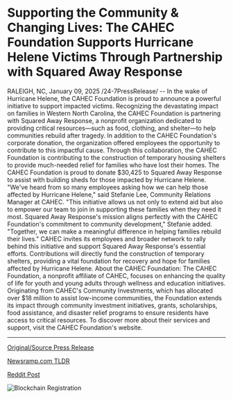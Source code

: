 # Supporting the Community & Changing Lives: The CAHEC Foundation Supports Hurricane Helene Victims Through Partnership with Squared Away Response

RALEIGH, NC, January 09, 2025 /24-7PressRelease/ -- In the wake of Hurricane Helene, the CAHEC Foundation is proud to announce a powerful initiative to support impacted victims. Recognizing the devastating impact on families in Western North Carolina, the CAHEC Foundation is partnering with Squared Away Response, a nonprofit organization dedicated to providing critical resources—such as food, clothing, and shelter—to help communities rebuild after tragedy. In addition to the CAHEC Foundation's corporate donation, the organization offered employees the opportunity to contribute to this impactful cause.   Through this collaboration, the CAHEC Foundation is contributing to the construction of temporary housing shelters to provide much-needed relief for families who have lost their homes. The CAHEC Foundation is proud to donate $30,425 to Squared Away Response to assist with building sheds for those impacted by Hurricane Helene.   "We've heard from so many employees asking how we can help those affected by Hurricane Helene," said Stefanie Lee, Community Relations Manager at CAHEC. "This initiative allows us not only to extend aid but also to empower our team to join in supporting these families when they need it most. Squared Away Response's mission aligns perfectly with the CAHEC Foundation's commitment to community development," Stefanie added. "Together, we can make a meaningful difference in helping families rebuild their lives."  CAHEC invites its employees and broader network to rally behind this initiative and support Squared Away Response's essential efforts. Contributions will directly fund the construction of temporary shelters, providing a vital foundation for recovery and hope for families affected by Hurricane Helene.  About the CAHEC Foundation: The CAHEC Foundation, a nonprofit affiliate of CAHEC, focuses on enhancing the quality of life for youth and young adults through wellness and education initiatives. Originating from CAHEC's Community Investments, which has allocated over $18 million to assist low-income communities, the Foundation extends its impact through community investment initiatives, grants, scholarships, food assistance, and disaster relief programs to ensure residents have access to critical resources. To discover more about their services and support, visit the CAHEC Foundation's website. 

---

[Original/Source Press Release](https://www.24-7pressrelease.com/press-release/517679/supporting-the-community-changing-lives-the-cahec-foundation-supports-hurricane-helene-victims-through-partnership-with-squared-away-response)
                    

[Newsramp.com TLDR](https://newsramp.com/curated-news/cahec-foundation-partners-with-squared-away-response-to-aid-hurricane-helene-victims/e13c05d23d8fbff17c037517da786a04) 

 



[Reddit Post](https://www.reddit.com/r/newsramp/comments/1hx86ft/cahec_foundation_partners_with_squared_away/) 



![Blockchain Registration](https://cdn.newsramp.app/24-7PressRelease/qrcode/251/9/wallkPFw.webp)